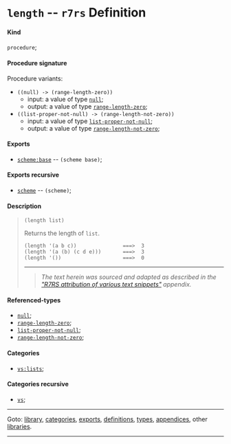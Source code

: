 

<a id='definition__r7rs__length'></a>

# `length` -- `r7rs` Definition


<a id='definition__r7rs__length__kind'></a>

#### Kind

`procedure`;


<a id='definition__r7rs__length__procedure-signature'></a>

#### Procedure signature

Procedure variants:
 * `((null) -> (range-length-zero))`
   * input: a value of type [`null`](../../r7rs/types/null.md#type__r7rs__null);
   * output: a value of type [`range-length-zero`](../../r7rs/types/range-length-zero.md#type__r7rs__range-length-zero);
 * `((list-proper-not-null) -> (range-length-not-zero))`
   * input: a value of type [`list-proper-not-null`](../../r7rs/types/list-proper-not-null.md#type__r7rs__list-proper-not-null);
   * output: a value of type [`range-length-not-zero`](../../r7rs/types/range-length-not-zero.md#type__r7rs__range-length-not-zero);


<a id='definition__r7rs__length__exports'></a>

#### Exports

 * [`scheme:base`](../../r7rs/exports/scheme_3a_base.md#export__r7rs__scheme_3a_base) -- `(scheme base)`;


<a id='definition__r7rs__length__exports-recursive'></a>

#### Exports recursive

 * [`scheme`](../../r7rs/exports/scheme.md#export__r7rs__scheme) -- `(scheme)`;


<a id='definition__r7rs__length__description'></a>

#### Description

> ````
> (length list)
> ````
> 
> 
> Returns the length of `list`.
> 
> ````
> (length '(a b c))               ===>  3
> (length '(a (b) (c d e)))       ===>  3
> (length '())                    ===>  0
> ````
> 
> 
> ----
> > *The text herein was sourced and adapted as described in the ["R7RS attribution of various text snippets"](../../r7rs/appendices/attribution.md#appendix__r7rs__attribution) appendix.*


<a id='definition__r7rs__length__referenced-types'></a>

#### Referenced-types

 * [`null`](../../r7rs/types/null.md#type__r7rs__null);
 * [`range-length-zero`](../../r7rs/types/range-length-zero.md#type__r7rs__range-length-zero);
 * [`list-proper-not-null`](../../r7rs/types/list-proper-not-null.md#type__r7rs__list-proper-not-null);
 * [`range-length-not-zero`](../../r7rs/types/range-length-not-zero.md#type__r7rs__range-length-not-zero);


<a id='definition__r7rs__length__categories'></a>

#### Categories

 * [`vs:lists`](../../vonuvoli/categories/vs_3a_lists.md#category__vonuvoli__vs_3a_lists);


<a id='definition__r7rs__length__categories-recursive'></a>

#### Categories recursive

 * [`vs`](../../vonuvoli/categories/vs.md#category__vonuvoli__vs);

----

Goto: [library](../../r7rs/_index.md#library__r7rs), [categories](../../r7rs/categories/_index.md#toc__r7rs__categories), [exports](../../r7rs/exports/_index.md#toc__r7rs__exports), [definitions](../../r7rs/definitions/_index.md#toc__r7rs__definitions), [types](../../r7rs/types/_index.md#toc__r7rs__types), [appendices](../../r7rs/appendices/_index.md#toc__r7rs__appendices), other [libraries](../../_libraries.md#toc__libraries).

----

